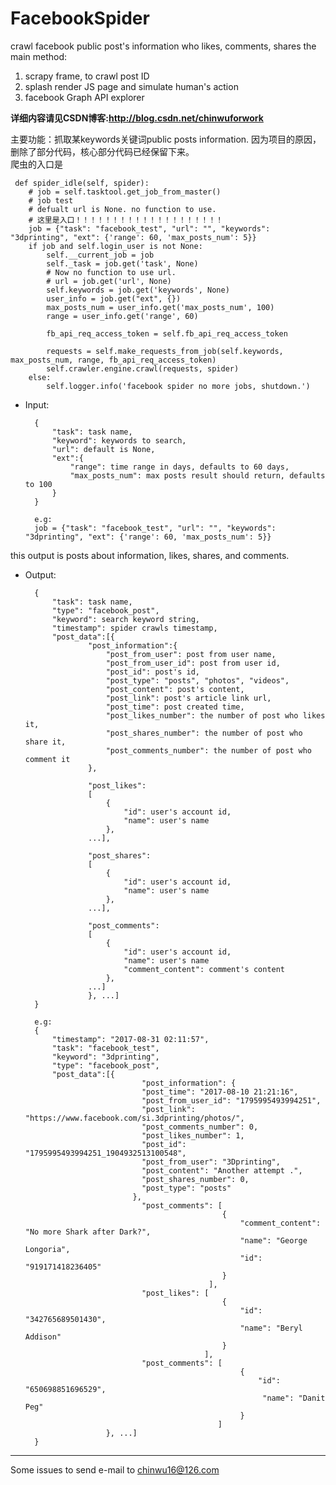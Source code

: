 # FacebookSpider
crawl facebook public post's information who likes, comments, shares
the main method: 
1. scrapy frame, to crawl post ID
2. splash render JS page and simulate human's action
3. facebook Graph API explorer

**详细内容请见CSDN博客:<http://blog.csdn.net/chinwuforwork>**

 主要功能：抓取某keywords关键词public posts information.
 因为项目的原因，删除了部分代码，核心部分代码已经保留下来。
<br />
爬虫的入口是
 
     def spider_idle(self, spider):
        # job = self.tasktool.get_job_from_master()
        # job test
        # defualt url is None. no function to use.
        # 这里是入口！！！！！！！！！！！！！！！！！！！！
        job = {"task": "facebook_test", "url": "", "keywords": "3dprinting", "ext": {'range': 60, 'max_posts_num': 5}}
        if job and self.login_user is not None:
            self.__current_job = job
            self._task = job.get('task', None)
            # Now no function to use url.
            # url = job.get('url', None)
            self.keywords = job.get('keywords', None)
            user_info = job.get("ext", {})
            max_posts_num = user_info.get('max_posts_num', 100)
            range = user_info.get('range', 60)

            fb_api_req_access_token = self.fb_api_req_access_token

            requests = self.make_requests_from_job(self.keywords, max_posts_num, range, fb_api_req_access_token)
            self.crawler.engine.crawl(requests, spider)
        else:
            self.logger.info('facebook spider no more jobs, shutdown.')
- Input:

        {
            "task": task name,
            "keyword": keywords to search,
            "url": default is None,
            "ext":{
                "range": time range in days, defaults to 60 days,
                "max_posts_num": max posts result should return, defaults to 100
            }
        }
        
        e.g:
        job = {"task": "facebook_test", "url": "", "keywords": "3dprinting", "ext": {'range': 60, 'max_posts_num': 5}}
this output is posts about information, likes, shares, and comments.

- Output:

        {   
            "task": task name,
            "type": "facebook_post",
            "keyword": search keyword string,
            "timestamp": spider crawls timestamp,
            "post_data":[{
                    "post_information":{
                        "post_from_user": post from user name,
                        "post_from_user_id": post from user id,
                        "post_id": post's id,
                        "post_type": "posts", "photos", "videos",
                        "post_content": post's content,
                        "post_link": post's article link url,
                        "post_time": post created time,
                        "post_likes_number": the number of post who likes it,
                        "post_shares_number": the number of post who share it,
                        "post_comments_number": the number of post who comment it
                    },

                    "post_likes":
                    [
                        {
                            "id": user's account id,
                            "name": user's name
                        },
                    ...],

                    "post_shares":
                    [
                        {
                            "id": user's account id,
                            "name": user's name
                        },
                    ...],

                    "post_comments":
                    [
                        {
                            "id": user's account id,
                            "name": user's name
                            "comment_content": comment's content
                        },
                    ...]
                    }, ...]    
        }

        e.g:
        {
            "timestamp": "2017-08-31 02:11:57",
            "task": "facebook_test",
            "keyword": "3dprinting",
            "type": "facebook_post",
            "post_data":[{
                                "post_information": {
                                "post_time": "2017-08-10 21:21:16",                                   
                                "post_from_user_id": "1795995493994251",
                                "post_link": "https://www.facebook.com/si.3dprinting/photos/",        
                                "post_comments_number": 0,
                                "post_likes_number": 1,
                                "post_id": "1795995493994251_1904932513100548",                       
                                "post_from_user": "3Dprinting",                                       
                                "post_content": "Another attempt .",
                                "post_shares_number": 0,
                                "post_type": "posts"                                                  
                              },
                                "post_comments": [
                                                  {
                                                      "comment_content": "No more Shark after Dark?",
                                                      "name": "George Longoria",
                                                      "id": "919171418236405"
                                                  }
                                               ],
                                "post_likes": [
                                                  {
                                                      "id": "342765689501430",
                                                      "name": "Beryl Addison"
                                                  }
                                              ],
                                "post_comments": [
                                                      {
                                                          "id": "650698851696529",
                                                           "name": "Danit Peg"
                                                      }
                                                 ]
                        }, ...]
        }           
***
Some issues to send e-mail to chinwu16@126.com
